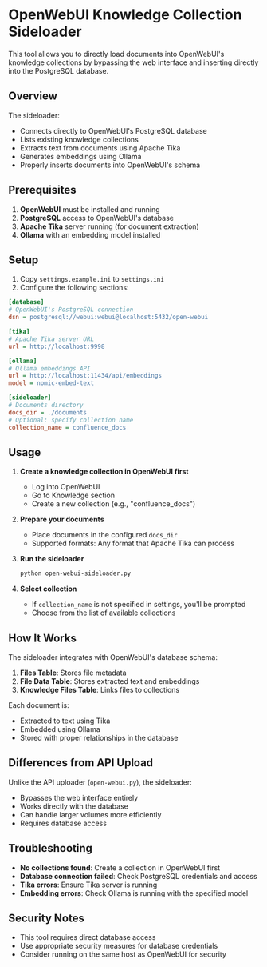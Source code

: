 # OpenWebUI Knowledge Collection Sideloader

This tool allows you to directly load documents into OpenWebUI's knowledge collections by bypassing the web interface and inserting directly into the PostgreSQL database.

## Overview

The sideloader:
- Connects directly to OpenWebUI's PostgreSQL database
- Lists existing knowledge collections
- Extracts text from documents using Apache Tika
- Generates embeddings using Ollama
- Properly inserts documents into OpenWebUI's schema

## Prerequisites

1. **OpenWebUI** must be installed and running
2. **PostgreSQL** access to OpenWebUI's database
3. **Apache Tika** server running (for document extraction)
4. **Ollama** with an embedding model installed

## Setup

1. Copy `settings.example.ini` to `settings.ini`
2. Configure the following sections:

```ini
[database]
# OpenWebUI's PostgreSQL connection
dsn = postgresql://webui:webui@localhost:5432/open-webui

[tika]
# Apache Tika server URL
url = http://localhost:9998

[ollama]
# Ollama embeddings API
url = http://localhost:11434/api/embeddings
model = nomic-embed-text

[sideloader]
# Documents directory
docs_dir = ./documents
# Optional: specify collection name
collection_name = confluence_docs
```

## Usage

1. **Create a knowledge collection in OpenWebUI first**
   - Log into OpenWebUI
   - Go to Knowledge section
   - Create a new collection (e.g., "confluence_docs")

2. **Prepare your documents**
   - Place documents in the configured `docs_dir`
   - Supported formats: Any format that Apache Tika can process

3. **Run the sideloader**
   ```bash
   python open-webui-sideloader.py
   ```

4. **Select collection**
   - If `collection_name` is not specified in settings, you'll be prompted
   - Choose from the list of available collections

## How It Works

The sideloader integrates with OpenWebUI's database schema:

1. **Files Table**: Stores file metadata
2. **File Data Table**: Stores extracted text and embeddings
3. **Knowledge Files Table**: Links files to collections

Each document is:
- Extracted to text using Tika
- Embedded using Ollama
- Stored with proper relationships in the database

## Differences from API Upload

Unlike the API uploader (`open-webui.py`), the sideloader:
- Bypasses the web interface entirely
- Works directly with the database
- Can handle larger volumes more efficiently
- Requires database access

## Troubleshooting

- **No collections found**: Create a collection in OpenWebUI first
- **Database connection failed**: Check PostgreSQL credentials and access
- **Tika errors**: Ensure Tika server is running
- **Embedding errors**: Check Ollama is running with the specified model

## Security Notes

- This tool requires direct database access
- Use appropriate security measures for database credentials
- Consider running on the same host as OpenWebUI for security